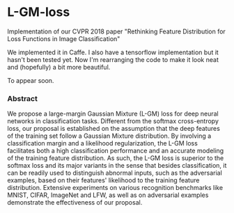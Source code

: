 # L-GM-loss
Implementation of our CVPR 2018 paper "Rethinking Feature Distribution for Loss Functions in Image Classification"

We implemented it in Caffe. I also have a tensorflow implementation but it hasn't been tested yet.
Now I'm rearranging the code to make it look neat and (hopefully) a bit more beautiful.

To appear soon.

### Abstract

We propose a large-margin Gaussian Mixture (L-GM) loss for deep neural networks in classification tasks.
Different from the softmax cross-entropy loss, our proposal is established on the assumption that the deep features of the training set follow a Gaussian Mixture distribution.
By involving a classification margin and a likelihood regularization, the L-GM loss facilitates both a high classification performance and an accurate modeling of the training feature distribution.
As such, the L-GM loss is superior to the softmax loss and its major variants in the sense that besides classification, it can be readily used to distinguish abnormal inputs, such as the adversarial examples, based on their features' likelihood to the training feature distribution.
Extensive experiments on various recognition benchmarks like MNIST, CIFAR, ImageNet and LFW, as well as on adversarial examples demonstrate the effectiveness of our proposal.
